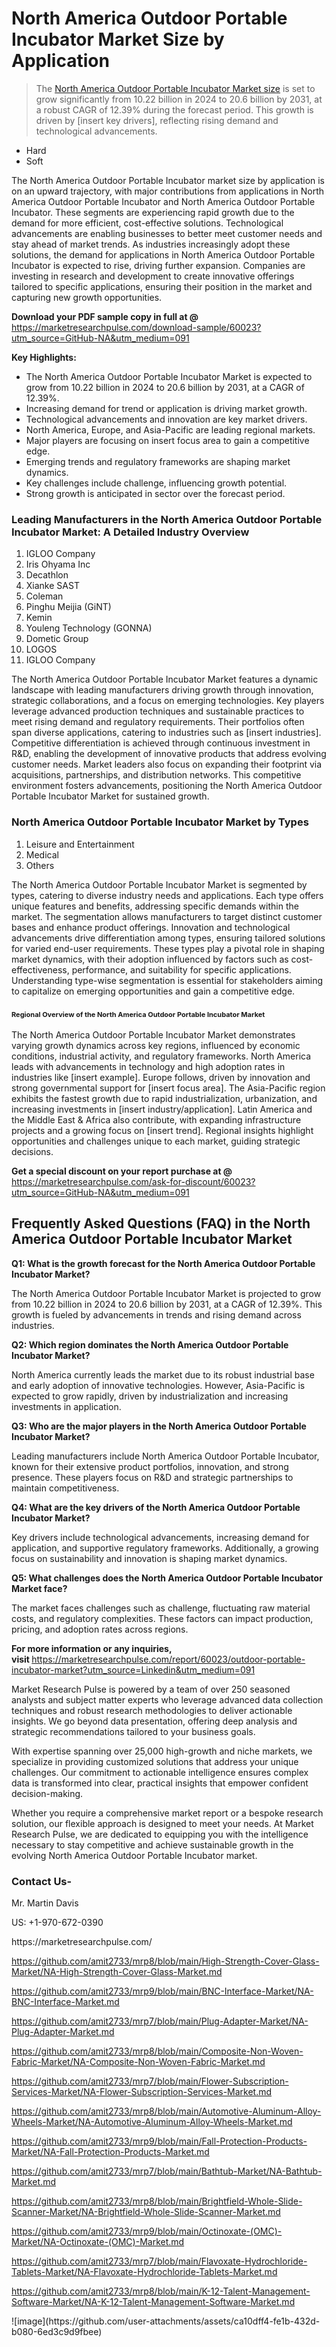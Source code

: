 <h1>North America Outdoor Portable Incubator Market&nbsp;Size by Application</h1><blockquote><p>The <a href="https://marketresearchpulse.com/download-sample/60023?utm_source=GitHub-NA&amp;utm_medium=091">North America Outdoor Portable Incubator Market size</a> is set to grow significantly from 10.22 billion in 2024 to 20.6 billion by 2031, at a robust CAGR of 12.39% during the forecast period. This growth is driven by [insert key drivers], reflecting rising demand and technological advancements.</p></blockquote><ul><li>Hard<li> Soft</li></ul><p>The North America Outdoor Portable Incubator market size by application is on an upward trajectory, with major contributions from applications in North America Outdoor Portable Incubator and North America Outdoor Portable Incubator. These segments are experiencing rapid growth due to the demand for more efficient, cost-effective solutions. Technological advancements are enabling businesses to better meet customer needs and stay ahead of market trends. As industries increasingly adopt these solutions, the demand for applications in North America Outdoor Portable Incubator is expected to rise, driving further expansion. Companies are investing in research and development to create innovative offerings tailored to specific applications, ensuring their position in the market and capturing new growth opportunities.</p><p><strong>Download your PDF sample copy in full at @ </strong><a href="https://marketresearchpulse.com/download-sample/60023?utm_source=GitHub-NA&amp;utm_medium=091">https://marketresearchpulse.com/download-sample/60023?utm_source=GitHub-NA&amp;utm_medium=091</a></p><p><strong>Key Highlights: </strong></p><ul><li>The North America Outdoor Portable Incubator Market is expected to grow from 10.22 billion in 2024 to 20.6 billion by 2031, at a CAGR of 12.39%.</li><li>Increasing demand for trend or application is driving market growth.</li><li>Technological advancements and innovation are key market drivers.</li><li>North America, Europe, and Asia-Pacific are leading regional markets.</li><li>Major players are focusing on insert focus area to gain a competitive edge.</li><li>Emerging trends and regulatory frameworks are shaping market dynamics.</li><li>Key challenges include challenge, influencing growth potential.</li><li>Strong growth is anticipated in sector over the forecast period.</li></ul><h3>Leading Manufacturers in the North America Outdoor Portable Incubator Market: A Detailed Industry Overview</h3><ol><li>IGLOO Company</li><li>Iris Ohyama Inc</li><li>Decathlon</li><li>Xianke SAST</li><li>Coleman</li><li>Pinghu Meijia (GiNT)</li><li>Kemin</li><li>Youleng Technology (GONNA)</li><li>Dometic Group</li><li>LOGOS</li><li>IGLOO Company</li></ol><div class="flex max-w-full flex-col flex-grow"><div class="min-h-8 text-message flex w-full flex-col items-end gap-2 whitespace-normal break-words [.text-message+&amp;]:mt-5" dir="auto" data-message-author-role="assistant" data-message-id="fd8432e4-4910-450d-b182-61b7bfb0a01f" data-message-model-slug="gpt-4o"><div class="flex w-full flex-col gap-1 empty:hidden first:pt-[3px]"><div class="markdown prose w-full break-words dark:prose-invert light"><p>The North America Outdoor Portable Incubator Market features a dynamic landscape with leading manufacturers driving growth through innovation, strategic collaborations, and a focus on emerging technologies. Key players leverage advanced production techniques and sustainable practices to meet rising demand and regulatory requirements. Their portfolios often span diverse applications, catering to industries such as [insert industries]. Competitive differentiation is achieved through continuous investment in R&amp;D, enabling the development of innovative products that address evolving customer needs. Market leaders also focus on expanding their footprint via acquisitions, partnerships, and distribution networks. This competitive environment fosters advancements, positioning the North America Outdoor Portable Incubator Market for sustained growth.</p></div></div></div></div><h3>North America Outdoor Portable Incubator Market by Types</h3><ol><li>Leisure and Entertainment<li> Medical<li> Others</li></ol><div class="flex max-w-full flex-col flex-grow"><div class="min-h-8 text-message flex w-full flex-col items-end gap-2 whitespace-normal break-words [.text-message+&amp;]:mt-5" dir="auto" data-message-author-role="assistant" data-message-id="084470be-0bb7-4664-bddf-5156b4f41249" data-message-model-slug="gpt-4o-mini"><div class="flex w-full flex-col gap-1 empty:hidden first:pt-[3px]"><div class="markdown prose w-full break-words dark:prose-invert light"><p>The North America Outdoor Portable Incubator Market is segmented by types, catering to diverse industry needs and applications. Each type offers unique features and benefits, addressing specific demands within the market. The segmentation allows manufacturers to target distinct customer bases and enhance product offerings. Innovation and technological advancements drive differentiation among types, ensuring tailored solutions for varied end-user requirements. These types play a pivotal role in shaping market dynamics, with their adoption influenced by factors such as cost-effectiveness, performance, and suitability for specific applications. Understanding type-wise segmentation is essential for stakeholders aiming to capitalize on emerging opportunities and gain a competitive edge.</p></div></div></div></div><h3><span style="font-size: 11px;">Regional Overview of the North America Outdoor Portable Incubator Market</span></h3><div class="flex max-w-full flex-col flex-grow"><div class="min-h-8 text-message flex w-full flex-col items-end gap-2 whitespace-normal break-words [.text-message+&amp;]:mt-5" dir="auto" data-message-author-role="assistant" data-message-id="e9038762-ce64-4e30-91c9-9bd413514231" data-message-model-slug="gpt-4o-mini"><div class="flex w-full flex-col gap-1 empty:hidden first:pt-[3px]"><div class="markdown prose w-full break-words dark:prose-invert light"><p>The North America Outdoor Portable Incubator Market demonstrates varying growth dynamics across key regions, influenced by economic conditions, industrial activity, and regulatory frameworks. North America leads with advancements in technology and high adoption rates in industries like [insert example]. Europe follows, driven by innovation and strong governmental support for [insert focus area]. The Asia-Pacific region exhibits the fastest growth due to rapid industrialization, urbanization, and increasing investments in [insert industry/application]. Latin America and the Middle East &amp; Africa also contribute, with expanding infrastructure projects and a growing focus on [insert trend]. Regional insights highlight opportunities and challenges unique to each market, guiding strategic decisions.</p></div></div></div></div><p><strong>Get a special discount on your report purchase at @ </strong><a href="https://marketresearchpulse.com/ask-for-discount/60023?utm_source=GitHub-NA&amp;utm_medium=091">https://marketresearchpulse.com/ask-for-discount/60023?utm_source=GitHub-NA&amp;utm_medium=091</a></p><h2>Frequently Asked Questions (FAQ) in the North America Outdoor Portable Incubator Market</h2><p><strong>Q1: What is the growth forecast for the North America Outdoor Portable Incubator Market?</strong></p><p>The North America Outdoor Portable Incubator Market is projected to grow from 10.22 billion in 2024 to 20.6 billion by 2031, at a CAGR of 12.39%. This growth is fueled by advancements in trends and rising demand across industries.</p><p><strong>Q2: Which region dominates the North America Outdoor Portable Incubator Market?</strong></p><p>North America currently leads the market due to its robust industrial base and early adoption of innovative technologies. However, Asia-Pacific is expected to grow rapidly, driven by industrialization and increasing investments in application.</p><p><strong>Q3: Who are the major players in the North America Outdoor Portable Incubator Market?</strong></p><p>Leading manufacturers include North America Outdoor Portable Incubator, known for their extensive product portfolios, innovation, and strong presence. These players focus on R&amp;D and strategic partnerships to maintain competitiveness.</p><p><strong>Q4: What are the key drivers of the North America Outdoor Portable Incubator Market?</strong></p><p>Key drivers include technological advancements, increasing demand for application, and supportive regulatory frameworks. Additionally, a growing focus on sustainability and innovation is shaping market dynamics.</p><p><strong>Q5: What challenges does the North America Outdoor Portable Incubator Market face?</strong></p><p>The market faces challenges such as challenge, fluctuating raw material costs, and regulatory complexities. These factors can impact production, pricing, and adoption rates across regions.</p><p><strong>For more information or any inquiries, visit&nbsp;</strong><a href="https://marketresearchpulse.com/report/60023/outdoor-portable-incubator-market?utm_source=Linkedin&utm_medium=091">https://marketresearchpulse.com/report/60023/outdoor-portable-incubator-market?utm_source=Linkedin&utm_medium=091</a></p><p>Market Research Pulse is powered by a team of over 250 seasoned analysts and subject matter experts who leverage advanced data collection techniques and robust research methodologies to deliver actionable insights. We go beyond data presentation, offering deep analysis and strategic recommendations tailored to your business goals.</p><p>With expertise spanning over 25,000 high-growth and niche markets, we specialize in providing customized solutions that address your unique challenges. Our commitment to actionable intelligence ensures complex data is transformed into clear, practical insights that empower confident decision-making.</p><p>Whether you require a comprehensive market report or a bespoke research solution, our flexible approach is designed to meet your needs. At Market Research Pulse, we are dedicated to equipping you with the intelligence necessary to stay competitive and achieve sustainable growth in the evolving North America Outdoor Portable Incubator market.</p><h3><strong>Contact Us-</strong></h3><p>Mr. Martin Davis</p><p>US: +1-970-672-0390</p><p>https://marketresearchpulse.com/</p><p><a href="https://github.com/amit2733/mrp8/blob/main/High-Strength-Cover-Glass-Market/NA-High-Strength-Cover-Glass-Market.md">https://github.com/amit2733/mrp8/blob/main/High-Strength-Cover-Glass-Market/NA-High-Strength-Cover-Glass-Market.md</a></p><p><a href="https://github.com/amit2733/mrp9/blob/main/BNC-Interface-Market/NA-BNC-Interface-Market.md">https://github.com/amit2733/mrp9/blob/main/BNC-Interface-Market/NA-BNC-Interface-Market.md</a></p><p><a href="https://github.com/amit2733/mrp7/blob/main/Plug-Adapter-Market/NA-Plug-Adapter-Market.md">https://github.com/amit2733/mrp7/blob/main/Plug-Adapter-Market/NA-Plug-Adapter-Market.md</a></p><p><a href="https://github.com/amit2733/mrp8/blob/main/Composite-Non-Woven-Fabric-Market/NA-Composite-Non-Woven-Fabric-Market.md">https://github.com/amit2733/mrp8/blob/main/Composite-Non-Woven-Fabric-Market/NA-Composite-Non-Woven-Fabric-Market.md</a></p><p><a href="https://github.com/amit2733/mrp7/blob/main/Flower-Subscription-Services-Market/NA-Flower-Subscription-Services-Market.md">https://github.com/amit2733/mrp7/blob/main/Flower-Subscription-Services-Market/NA-Flower-Subscription-Services-Market.md</a></p><p><a href="https://github.com/amit2733/mrp8/blob/main/Automotive-Aluminum-Alloy-Wheels-Market/NA-Automotive-Aluminum-Alloy-Wheels-Market.md">https://github.com/amit2733/mrp8/blob/main/Automotive-Aluminum-Alloy-Wheels-Market/NA-Automotive-Aluminum-Alloy-Wheels-Market.md</a></p><p><a href="https://github.com/amit2733/mrp9/blob/main/Fall-Protection-Products-Market/NA-Fall-Protection-Products-Market.md">https://github.com/amit2733/mrp9/blob/main/Fall-Protection-Products-Market/NA-Fall-Protection-Products-Market.md</a></p><p><a href="https://github.com/amit2733/mrp7/blob/main/Bathtub-Market/NA-Bathtub-Market.md">https://github.com/amit2733/mrp7/blob/main/Bathtub-Market/NA-Bathtub-Market.md</a></p><p><a href="https://github.com/amit2733/mrp8/blob/main/Brightfield-Whole-Slide-Scanner-Market/NA-Brightfield-Whole-Slide-Scanner-Market.md">https://github.com/amit2733/mrp8/blob/main/Brightfield-Whole-Slide-Scanner-Market/NA-Brightfield-Whole-Slide-Scanner-Market.md</a></p><p><a href="https://github.com/amit2733/mrp9/blob/main/Octinoxate-(OMC)-Market/NA-Octinoxate-(OMC)-Market.md">https://github.com/amit2733/mrp9/blob/main/Octinoxate-(OMC)-Market/NA-Octinoxate-(OMC)-Market.md</a></p><p><a href="https://github.com/amit2733/mrp7/blob/main/Flavoxate-Hydrochloride-Tablets-Market/NA-Flavoxate-Hydrochloride-Tablets-Market.md">https://github.com/amit2733/mrp7/blob/main/Flavoxate-Hydrochloride-Tablets-Market/NA-Flavoxate-Hydrochloride-Tablets-Market.md</a></p><p><a href="https://github.com/amit2733/mrp8/blob/main/K-12-Talent-Management-Software-Market/NA-K-12-Talent-Management-Software-Market.md">https://github.com/amit2733/mrp8/blob/main/K-12-Talent-Management-Software-Market/NA-K-12-Talent-Management-Software-Market.md</a></p>
![image](https://github.com/user-attachments/assets/ca10dff4-fe1b-432d-b080-6ed3c9d9fbee)
